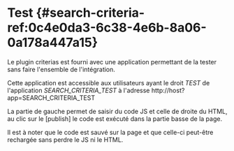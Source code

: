 # Test {#search-criteria-ref:0c4e0da3-6c38-4e6b-8a06-0a178a447a15}

Le plugin criterias est fourni avec une application permettant de la tester sans faire l'ensemble de l'intégration.

Cette application est accessible aux utilisateurs ayant le droit *TEST* de l'application *SEARCH_CRITERIA_TEST* à l'adresse http://host?app=SEARCH_CRITERIA_TEST

La partie de gauche permet de saisir du code JS et celle de droite du HTML, au clic sur le [publish] le code est exécuté dans la partie basse de la page.

Il est à noter que le code est sauvé sur la page et que celle-ci peut-être rechargée sans perdre le JS ni le HTML.
